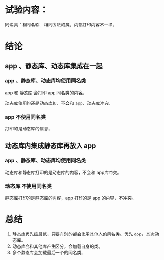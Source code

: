 # 试验内容：

同名类：相同名称、相同方法的类，内部打印内容不一样。


# 结论

## app 、静态库、动态库集成在一起

### app 、静态库、动态库均使用同名类

app 和 静态库 会打印 app 同名类的内容。

动态库使用的还是动态库的，不会和 app、动态库冲突。

### app 不使用同名类

打印的是动态库的信息。

## 动态库内集成静态库再放入 app

### app 、静态库、动态库均使用同名类
动态库和静态库打印的是动态库的内容，不会和 app库冲突。

### 动态库 不使用同名类
静态库打印的是静态库的内容，app 打印的是 app 的内容，不冲突。

# 总结

1. 静态库优先级最低，只要有别的都会使用其他人的同名类。优先 app，其次动态库。
2. 动态库会和其他库产生区分，会加载自身的类。
3. 多个静态库会加载最后一个的同名类。


